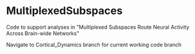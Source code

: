 # MultiplexedSubspaces
Code to support analyses in "Multiplexed Subspaces Route Neural Activity Across Brain-wide Networks"

Navigate to Cortical_Dynamics branch for current working code branch
